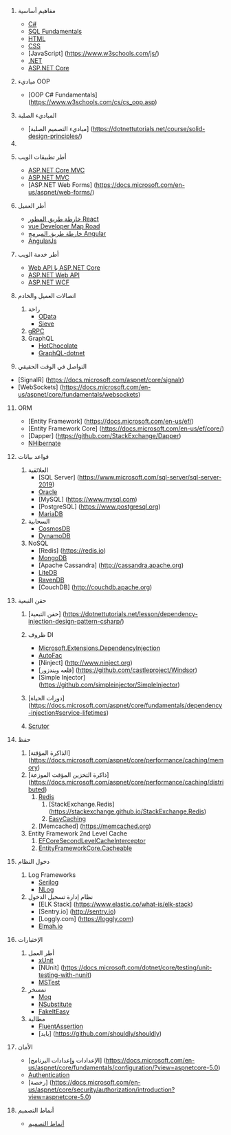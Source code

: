 1. مفاهيم أساسية  
   - [C#](https://docs.microsoft.com/en-us/dotnet/csharp/)
   - [SQL Fundamentals](https://www.w3schools.com/sql/)
   - [HTML](https://www.w3schools.com/html/)
   - [CSS](https://www.w3schools.com/css/)
   - [JavaScript] (https://www.w3schools.com/js/)
   - [.NET](https://docs.microsoft.com/en-us/documentation/)
   - [ASP.NET Core](https://docs.microsoft.com/en-us/aspnet/core/?view=aspnetcore-5.0)

2. مباديء OOP

    - [OOP C# Fundamentals] (https://www.w3schools.com/cs/cs_oop.asp)

3. المباديء الصلبة

    - [مباديء التصميم الصلبة] (https://dotnettutorials.net/course/solid-design-principles/)

4. 
6. أطر تطبيقات الويب

    - [ASP.NET Core MVC](https://docs.microsoft.com/en-us/aspnet/core/mvc/overview?view=aspnetcore-5.0)
    - [ASP.NET MVC](https://docs.microsoft.com/en-us/aspnet/mvc/)
    - [ASP.NET Web Forms] (https://docs.microsoft.com/en-us/aspnet/web-forms/)

7. أطر العميل

    - [خارطة طريق المطور React](https://github.com/saifaustcse/react-developer-roadmap)
    - [vue Developer Map Road](https://github.com/saifaustcse/vue-developer-roadmap)
    - [خارطة طريق المبرمج Angular](https://github.com/saifaustcse/angular-developer-roadmap)
    - [AngularJs](https://angularjs.org/)

8. أطر خدمة الويب
    - [Web API با ASP.NET Core](https://docs.microsoft.com/en-us/aspnet/core/tutorials/first-web-api?view=aspnetcore-5.0&tabs=visual-studio)
    - [ASP.NET Web API](https://docs.microsoft.com/en-us/aspnet/web-api/)
    - [ASP.NET WCF](https://docs.microsoft.com/en-us/dotnet/framework/wcf/getting-started-tutorial)

9. اتصالات العميل والخادم

    1. راحة
        - [OData](https://devblogs.microsoft.com/odata/experimenting-with-odata-in-asp-net-core-3-1)
        - [Sieve](https://github.com/Biarity/Sieve)
    2. [gRPC](https://docs.microsoft.com/en-us/aspnet/core/grpc)
    3. GraphQL
        - [HotChocolate](https://github.com/ChilliCream/hotchocolate)
        - [GraphQL-dotnet](https://github.com/graphql-dotnet/graphql-dotnet)

10. التواصل في الوقت الحقيقي

- [SignalR] (https://docs.microsoft.com/aspnet/core/signalr)
- [WebSockets] (https://docs.microsoft.com/en-us/aspnet/core/fundamentals/websockets)

11. ORM

    - [Entity Framework] (https://docs.microsoft.com/en-us/ef/)
    - [Entity Framework Core] (https://docs.microsoft.com/en-us/ef/core/)
    - [Dapper] (https://github.com/StackExchange/Dapper)
    - [NHibernate](https://github.com/nhibernate/nhibernate-core)

12. قواعد بيانات

    1. العلائقية
        - [SQL Server] (https://www.microsoft.com/sql-server/sql-server-2019)
        - [Oracle](https://www.oracle.com/database/technologies/oracle-database-software-downloads.html)
        - [MySQL] (https://www.mysql.com)
        - [PostgreSQL] (https://www.postgresql.org)
        - [MariaDB](https://mariadb.org)
    2. السحابية
        - [CosmosDB](https://docs.microsoft.com/azure/cosmos-db)
        - [DynamoDB](https://aws.amazon.com/dynamodb)
    3. NoSQL
        - [Redis] (https://redis.io)
        - [MongoDB](https://docs.microsoft.com/aspnet/core/tutorials/first-mongo-app)
        - [Apache Cassandra] (http://cassandra.apache.org)
        - [LiteDB](https://github.com/mbdavid/LiteDB)
        - [RavenDB](https://github.com/ravendb/ravendb)
        - [CouchDB] (http://couchdb.apache.org)

13. حقن التبعية

    1. [حقن التبعية] (https://dotnettutorials.net/lesson/dependency-injection-design-pattern-csharp/)

    2. ظروف DI

        - [Microsoft.Extensions.DependencyInjection](https://docs.microsoft.com/aspnet/core/fundamentals/dependency-injection)
        - [AutoFac](https://autofaccn.readthedocs.io/en/latest/integration/aspnetcore.html)
        - [Ninject] (http://www.ninject.org)
        - [قلعه ویندزور] (https://github.com/castleproject/Windsor)
        - [Simple Injector] (https://github.com/simpleinjector/SimpleInjector)

    3. [دورات الحياة] (https://docs.microsoft.com/aspnet/core/fundamentals/dependency-injection#service-lifetimes)
    4. [Scrutor](https://github.com/khellang/Scrutor)

14. حفظ

    1. [الذاكرة المؤقتة] (https://docs.microsoft.com/aspnet/core/performance/caching/memory)
    2. [ذاكرة التخزين المؤقت الموزعة] (https://docs.microsoft.com/aspnet/core/performance/caching/distributed)
        1. [Redis](https://redis.io/)
            1. [StackExchange.Redis] (https://stackexchange.github.io/StackExchange.Redis)
            2. [EasyCaching](https://github.com/dotnetcore/EasyCaching)
        2. [Memcached] (https://memcached.org)
    3. Entity Framework 2nd Level Cache
        1. [EFCoreSecondLevelCacheInterceptor](https://github.com/VahidN/EFCoreSecondLevelCacheInterceptor)
        2. [EntityFrameworkCore.Cacheable](https://github.com/SteffenMangold/EntityFrameworkCore.Cacheable)

15. دخول النظام
    1. Log Frameworks
        - [Serilog](https://github.com/serilog/serilog)
        - [NLog](https://github.com/NLog/NLog)
    2. نظام إدارة تسجيل الدخول
        - [ELK Stack] (https://www.elastic.co/what-is/elk-stack)
        - [Sentry.io] (http://sentry.io)
        - [Loggly.com] (https://loggly.com)
        - [Elmah.io](http://elmah.io)

16. الإختبارات

    1. أطر العمل
        - [xUnit](https://docs.microsoft.com/dotnet/core/testing/unit-testing-with-dotnet-test)
        - [NUnit] (https://docs.microsoft.com/dotnet/core/testing/unit-testing-with-nunit)
        - [MSTest](https://docs.microsoft.com/dotnet/core/testing/unit-testing-with-mstest)
    2. تمسخر
        - [Moq](https://github.com/moq/moq4)
        - [NSubstitute](https://github.com/nsubstitute/NSubstitute)
        - [FakeItEasy](https://github.com/FakeItEasy/FakeItEasy)
    3. مطالبة
        - [FluentAssertion](https://github.com/fluentassertions/fluentassertions)
        - [باید] (https://github.com/shouldly/shouldly)

17. الأمان

    - [الإعدادات وإعدادات البرنامج] (https://docs.microsoft.com/en-us/aspnet/core/fundamentals/configuration/?view=aspnetcore-5.0)
    - [Authentication](https://docs.microsoft.com/en-us/aspnet/core/security/authentication/?view=aspnetcore-5.0)
    - [رخصة] (https://docs.microsoft.com/en-us/aspnet/core/security/authorization/introduction?view=aspnetcore-5.0)

18. أنماط التصميم

    - [أنماط التصميم](https://dotnettutorials.net/course/dot-net-design-patterns/)

## 
## 
